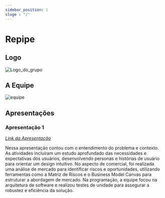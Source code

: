 ```yaml
---
sidebar_position: 1
sluge : "/"
---
```


# Repipe

## Logo
![Logo_do_grupo](/img/logo-repipe.png)

## A Equipe
![equipe](/img/equipe-repipe.png)

## Apresentações
### Apresentação 1 
*[Link da Apresentação](https://www.canva.com/design/DAGDbpVUOqA/ghg1AGVfMMTZlQP5oWzkdQ/view?utm_content=DAGDbpVUOqA&utm_campaign=designshare&utm_medium=link&utm_source=editor)*

Nessa apresentação contou com o entendimento do problema e contexto. As atividades incluíram um estudo aprofundado das necessidades e expectativas dos usuários, desenvolvendo personas e histórias de usuário para orientar um design intuitivo. No aspecto de comercial, foi realizada uma análise de mercado para identificar riscos e oportunidades, utilizando ferramentas como a Matriz de Riscos e o Business Model Canvas para estruturar a abordagem de mercado. Na programação, a equipe focou na arquitetura de software e realizou testes de unidade para assegurar a robustez e eficiência da solução.